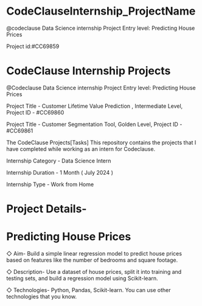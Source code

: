 # CodeClauseInternship_ProjectName
@codeclause Data Science internship Project Entry level: Predicting House Prices

Project id:#CC69859
# CodeClause Internship Projects
@Codeclause  Data Science internship Project Entry level: Predicting House Prices

 Project Title - Customer Lifetime Value Prediction , Intermediate Level, Project ID - #CC69860
 
 Project Title - Customer Segmentation Tool, Golden Level, Project ID - #CC69861
 
The CodeClause Projects[Tasks]
This repository contains the projects that I have completed while working as an intern for Codeclause.

Internship Category - Data Science Intern


Internship Duration - 1 Month ( July 2024 )


Internship Type - Work from Home

# Project Details- 
 # Predicting House Prices
 ◇ Aim-
   Build a simple linear regression model to predict house prices based on features like
 the number of bedrooms and square footage.

 
 ◇  Description-
   Use a dataset of house prices, split it into training and testing sets, and build a
 regression model using Scikit-learn.

 
 ◇  Technologies-
  Python, Pandas, Scikit-learn.
 You can use other technologies that you know.

